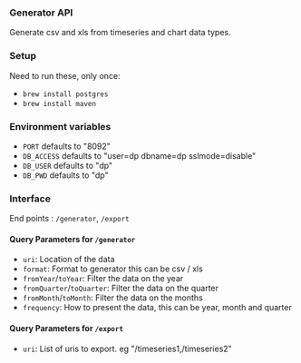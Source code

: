 ### Generator API
Generate csv and xls from timeseries and chart data types.

### Setup
Need to run these, only once:

* `brew install postgres`
* `brew install maven`

### Environment variables
* `PORT` defaults to "8092"
* `DB_ACCESS` defaults to "user=dp dbname=dp sslmode=disable"
* `DB_USER` defaults to "dp"
* `DB_PWD` defaults to "dp"

### Interface

End points : `/generator`, `/export`

#### Query Parameters for `/generator`
* `uri`: Location of the data
* `format`: Format to generator this can be csv / xls
* `fromYear`/`toYear`: Filter the data on the year
* `fromQuarter`/`toQuarter`: Filter the data on the quarter
* `fromMonth`/`toMonth`: Filter the data on the months
* `frequency`: How to present the data, this can be year, month and quarter

#### Query Parameters for `/export`
* `uri`: List of uris to export. eg "/timeseries1,/timeseries2"
